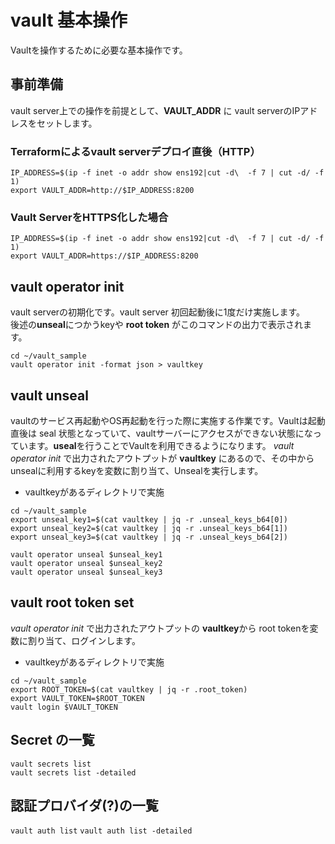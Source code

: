 # vault 基本操作  
Vaultを操作するために必要な基本操作です。  

## 事前準備  
vault server上での操作を前提として、**VAULT_ADDR** に vault serverのIPアドレスをセットします。  

### Terraformによるvault serverデプロイ直後（HTTP）
```
IP_ADDRESS=$(ip -f inet -o addr show ens192|cut -d\  -f 7 | cut -d/ -f 1)
export VAULT_ADDR=http://$IP_ADDRESS:8200
```

### Vault ServerをHTTPS化した場合
```
IP_ADDRESS=$(ip -f inet -o addr show ens192|cut -d\  -f 7 | cut -d/ -f 1)
export VAULT_ADDR=https://$IP_ADDRESS:8200
```

## vault operator init
vault serverの初期化です。vault server 初回起動後に1度だけ実施します。  
後述の**unseal**につかうkeyや **root token** がこのコマンドの出力で表示されます。  

```
cd ~/vault_sample
vault operator init -format json > vaultkey
```

## vault unseal
vaultのサービス再起動やOS再起動を行った際に実施する作業です。Vaultは起動直後は seal 状態となっていて、vaultサーバーにアクセスができない状態になっています。**useal**を行うことでVaultを利用できるようになります。
*vault operator init* で出力されたアウトプットが **vaultkey** にあるので、その中から unsealに利用するkeyを変数に割り当て、Unsealを実行します。    

- vaultkeyがあるディレクトリで実施

```
cd ~/vault_sample
export unseal_key1=$(cat vaultkey | jq -r .unseal_keys_b64[0])
export unseal_key2=$(cat vaultkey | jq -r .unseal_keys_b64[1])
export unseal_key3=$(cat vaultkey | jq -r .unseal_keys_b64[2])

vault operator unseal $unseal_key1
vault operator unseal $unseal_key2
vault operator unseal $unseal_key3
```

## vault root token set
*vault operator init* で出力されたアウトプットの **vaultkey**から root tokenを変数に割り当て、ログインします。

- vaultkeyがあるディレクトリで実施

```
cd ~/vault_sample
export ROOT_TOKEN=$(cat vaultkey | jq -r .root_token)
export VAULT_TOKEN=$ROOT_TOKEN
vault login $VAULT_TOKEN
```

## Secret の一覧  
`vault secrets list`  
`vault secrets list -detailed`  

## 認証プロバイダ(?)の一覧
`vault auth list`
`vault auth list -detailed`

